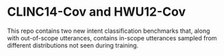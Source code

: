 # CLINC14-Cov and HWU12-Cov

This repo contains two new intent classification benchmarks that, along with out-of-scope utterances, contains in-scope utterances sampled from different distributions not seen during training.
